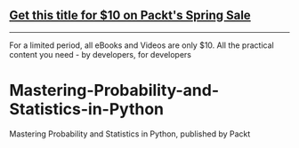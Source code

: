 ## [Get this title for $10 on Packt's Spring Sale](https://www.packt.com/V17278?utm_source=github&utm_medium=packt-github-repo&utm_campaign=spring_10_dollar_2022)
-----
For a limited period, all eBooks and Videos are only $10. All the practical content you need \- by developers, for developers

# Mastering-Probability-and-Statistics-in-Python
Mastering Probability and Statistics in Python, published by Packt
